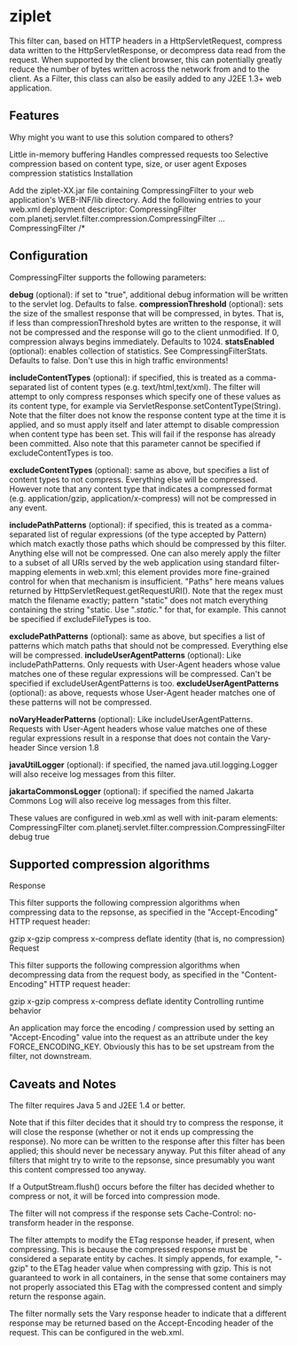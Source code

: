 ziplet
===============

This filter can, based on HTTP headers in a HttpServletRequest, compress data written to the HttpServletResponse, or decompress data read from the request. When supported by the client browser, this can potentially greatly reduce the number of bytes written across the network from and to the client. As a Filter, this class can also be easily added to any J2EE 1.3+ web application.

Features
--------

Why might you want to use this solution compared to others?

Little in-memory buffering
Handles compressed requests too
Selective compression based on content type, size, or user agent
Exposes compression statistics
Installation

Add the ziplet-XX.jar file containing CompressingFilter to your web application's WEB-INF/lib directory.
Add the following entries to your web.xml deployment descriptor:
 <filter>
  <filter-name>CompressingFilter</filter-name>
  <filter-class>com.planetj.servlet.filter.compression.CompressingFilter</filter-class>
 </filter>
 ...
 <filter-mapping>
  <filter-name>CompressingFilter</filter-name>
  <url-pattern>/*</url-pattern>
 </filter-mapping>
 
Configuration
-------------

CompressingFilter supports the following parameters:

**debug** (optional): if set to "true", additional debug information will be written to the servlet log. Defaults to false.
**compressionThreshold** (optional): sets the size of the smallest response that will be compressed, in bytes. That is, if less than compressionThreshold bytes are written to the response, it will not be compressed and the response will go to the client unmodified. If 0, compression always begins immediately. Defaults to 1024.
**statsEnabled** (optional): enables collection of statistics. See CompressingFilterStats. Defaults to false. Don't use this in high traffic environments!

**includeContentTypes** (optional): if specified, this is treated as a comma-separated list of content types (e.g. text/html,text/xml). The filter will attempt to only compress responses which specify one of these values as its content type, for example via ServletResponse.setContentType(String). Note that the filter does not know the response content type at the time it is applied, and so must apply itself and later attempt to disable compression when content type has been set. This will fail if the response has already been committed. Also note that this parameter cannot be specified if excludeContentTypes is too.

**excludeContentTypes** (optional): same as above, but specifies a list of content types to not compress. Everything else will be compressed. However note that any content type that indicates a compressed format (e.g. application/gzip, application/x-compress) will not be compressed in any event.

**includePathPatterns** (optional): if specified, this is treated as a comma-separated list of regular expressions (of the type accepted by Pattern) which match exactly those paths which should be compressed by this filter. Anything else will not be compressed. One can also merely apply the filter to a subset of all URIs served by the web application using standard filter-mapping elements in web.xml; this element provides more fine-grained control for when that mechanism is insufficient. "Paths" here means values returned by HttpServletRequest.getRequestURI(). Note that the regex must match the filename exactly; pattern "static" does not match everything containing the string "static. Use ".*static.*" for that, for example. This cannot be specified if excludeFileTypes is too.

**excludePathPatterns** (optional): same as above, but specifies a list of patterns which match paths that should not be compressed. Everything else will be compressed.
**includeUserAgentPatterns** (optional): Like includePathPatterns. Only requests with User-Agent headers whose value matches one of these regular expressions will be compressed. Can't be specified if excludeUserAgentPatterns is too.
**excludeUserAgentPatterns** (optional): as above, requests whose User-Agent header matches one of these patterns will not be compressed.

**noVaryHeaderPatterns** (optional): Like includeUserAgentPatterns. Requests with User-Agent headers whose value matches one of these regular expressions result in a response that does not contain the Vary-header Since version 1.8

**javaUtilLogger** (optional): if specified, the named java.util.logging.Logger will also receive log messages from this filter.

**jakartaCommonsLogger** (optional): if specified the named Jakarta Commons Log will also receive log messages from this filter.

These values are configured in web.xml as well with init-param elements:
 	<filter>
		<filter-name>CompressingFilter</filter-name>
		<filter-class>com.planetj.servlet.filter.compression.CompressingFilter</filter-class>
		<init-param>
			<param-name>debug</param-name>
			<param-value>true</param-value>
		</init-param>
	</filter>
 
Supported compression algorithms
--------------------------------

Response

This filter supports the following compression algorithms when compressing data to the repsonse, as specified in the "Accept-Encoding" HTTP request header:

gzip
x-gzip
compress
x-compress
deflate
identity (that is, no compression)
Request

This filter supports the following compression algorithms when decompressing data from the request body, as specified in the "Content-Encoding" HTTP request header:

gzip
x-gzip
compress
x-compress
deflate
identity
Controlling runtime behavior

An application may force the encoding / compression used by setting an "Accept-Encoding" value into the request as an attribute under the key FORCE_ENCODING_KEY. Obviously this has to be set upstream from the filter, not downstream.

Caveats and Notes
-----------------

The filter requires Java 5 and J2EE 1.4 or better.

Note that if this filter decides that it should try to compress the response, it will close the response (whether or not it ends up compressing the response). No more can be written to the response after this filter has been applied; this should never be necessary anyway. Put this filter ahead of any filters that might try to write to the repsonse, since presumably you want this content compressed too anyway.

If a OutputStream.flush() occurs before the filter has decided whether to compress or not, it will be forced into compression mode.

The filter will not compress if the response sets Cache-Control: no-transform header in the response.

The filter attempts to modify the ETag response header, if present, when compressing. This is because the compressed response must be considered a separate entity by caches. It simply appends, for example, "-gzip" to the ETag header value when compressing with gzip. This is not guaranteed to work in all containers, in the sense that some containers may not properly associated this ETag with the compressed content and simply return the response again.

The filter normally sets the Vary response header to indicate that a different response may be returned based on the Accept-Encoding header of the request. This can be configured in the web.xml.

